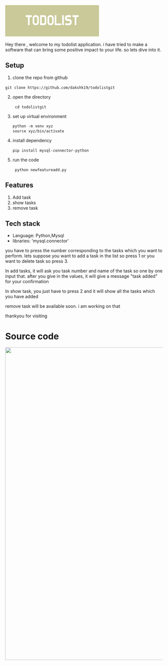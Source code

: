 
<div  markdown="1">
	<img src="https://github.com/dakshk19/todolistgit/blob/main/TODOLIST.png?raw=true" width="300" height="100"/>
 
                                     

Hey there , welcome to my todolist application. i have tried to make a software that can bring some positive impact to your life.
so lets dive into it.

## Setup 
1. clone the repo from github
  
  ```git clone https://github.com/dakshk19/todolistgit ```

2. open the directory

   ``` cd todolistgit```

3. set up virtual environment

   ```
   python -m venv xyz
   source xyz/bin/activate
   ```
4. install dependency
   
   ``` pip install mysql-connector-python ```

6. run the code
   
   ``` python newfeatureadd.py```
## Features
1. Add task
2. show tasks
3. remove task

## Tech stack
- Language: Python,Mysql
- libraries: 'mysql.connector'


you have to press the number corresponding to the tasks which you want to perform. lets suppose you want to add a task in the list so press 1 or you want to delete task so press 3.

In add tasks, it will ask you task number and name of the task so one by one input that. after you give in the values, it will give a message "task added" for your confirmation

In show task, you just have to press 2 and it will show all the tasks which you have added

remove task will be available soon. i am working on that

thankyou for visiting


# Source code

<div markdown="1">
	<img src="https://github.com/dakshk19/todolistgit/blob/main/carbon.png?raw=true" width="800" height="1000"/>

	
